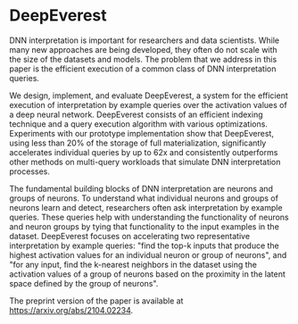 # DeepEverest

DNN interpretation is important for researchers and data scientists. While many new approaches are being developed, they often do not scale with the size of the datasets and models. The problem that we address in this paper is the efficient execution of a common class of DNN interpretation queries.

We design, implement, and evaluate DeepEverest, a system for the efficient execution of interpretation by example queries over the activation values of a deep neural network. DeepEverest consists of an efficient indexing technique and a query execution algorithm with various optimizations. Experiments with our prototype implementation show that DeepEverest, using less than 20% of the storage of full materialization, significantly accelerates individual queries by up to 62x and consistently outperforms other methods on multi-query workloads that simulate DNN interpretation processes.

The fundamental building blocks of DNN interpretation are neurons and groups of neurons. To understand what individual neurons and groups of neurons learn and detect, researchers often ask interpretation by example queries. These queries help with understanding the functionality of neurons and neuron groups by tying that functionality to the input examples in the dataset. DeepEverest focuses on accelerating two representative interpretation by example queries: "find the top-k inputs that produce the highest activation values for an individual neuron or group of neurons", and "for any input, find the k-nearest neighbors in the dataset using the activation values of a group of neurons based on the proximity in the latent space defined by the group of neurons".

The preprint version of the paper is available at https://arxiv.org/abs/2104.02234.
